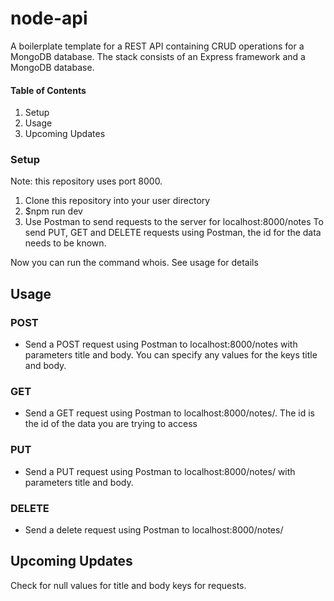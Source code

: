 # node-api
A boilerplate template for a REST API containing CRUD operations for a MongoDB database. The stack consists of
an Express framework and a MongoDB database.


#### **Table of Contents**
1. Setup
2. Usage
3. Upcoming Updates


### **Setup**
Note: this repository uses port 8000.
1. Clone this repository into your user directory
2. $npm run dev
3. Use Postman to send requests to the server for localhost:8000/notes
To send PUT, GET and DELETE requests using Postman, the id for the data needs to be known.

Now you can run the command whois. See usage for details

## **Usage**

### POST
* Send a POST request using Postman to localhost:8000/notes with parameters title and body. You can specify 
any values for the keys title and body.

### GET
* Send a GET request using Postman to localhost:8000/notes/<id>. The id is the id of the data you are trying to
access

### PUT
* Send a PUT request using Postman to localhost:8000/notes/<id> with parameters title and body.

### DELETE
* Send a delete request using Postman to localhost:8000/notes/<id>

## **Upcoming Updates**

Check for null values for title and body keys for requests.
